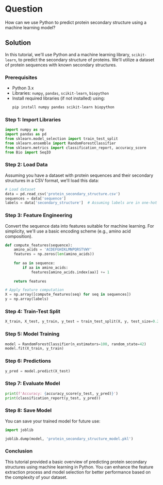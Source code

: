 # Question
How can we use Python to predict protein secondary structure using a machine learning model?

## Solution

In this tutorial, we'll use Python and a machine learning library, `scikit-learn`, to predict the secondary structure of proteins. We'll utilize a dataset of protein sequences with known secondary structures. 

### Prerequisites
- Python 3.x
- Libraries: `numpy`, `pandas`, `scikit-learn`, `biopython`
- Install required libraries (if not installed) using:
  ```bash
  pip install numpy pandas scikit-learn biopython
  ```

### Step 1: Import Libraries
```python
import numpy as np
import pandas as pd
from sklearn.model_selection import train_test_split
from sklearn.ensemble import RandomForestClassifier
from sklearn.metrics import classification_report, accuracy_score
from Bio import SeqIO
```

### Step 2: Load Data
Assuming you have a dataset with protein sequences and their secondary structures in a CSV format, we'll load this data:
```python
# Load dataset
data = pd.read_csv('protein_secondary_structure.csv')
sequences = data['sequence']
labels = data['secondary_structure']  # Assuming labels are in one-hot encoded format
```

### Step 3: Feature Engineering
Convert the sequence data into features suitable for machine learning. For simplicity, we'll use a basic encoding scheme (e.g., amino acid composition).
```python
def compute_features(sequence):
    amino_acids = 'ACDEFGHIKLMNPQRSTVWY'
    features = np.zeros(len(amino_acids))
    
    for aa in sequence:
        if aa in amino_acids:
            features[amino_acids.index(aa)] += 1
            
    return features

# Apply feature computation
X = np.array([compute_features(seq) for seq in sequences])
y = np.array(labels)
```

### Step 4: Train-Test Split
```python
X_train, X_test, y_train, y_test = train_test_split(X, y, test_size=0.2, random_state=42)
```

### Step 5: Model Training
```python
model = RandomForestClassifier(n_estimators=100, random_state=42)
model.fit(X_train, y_train)
```

### Step 6: Predictions
```python
y_pred = model.predict(X_test)
```

### Step 7: Evaluate Model
```python
print(f'Accuracy: {accuracy_score(y_test, y_pred)}')
print(classification_report(y_test, y_pred))
```

### Step 8: Save Model
You can save your trained model for future use:
```python
import joblib

joblib.dump(model, 'protein_secondary_structure_model.pkl')
```

### Conclusion
This tutorial provided a basic overview of predicting protein secondary structures using machine learning in Python. You can enhance the feature extraction process and model selection for better performance based on the complexity of your dataset.